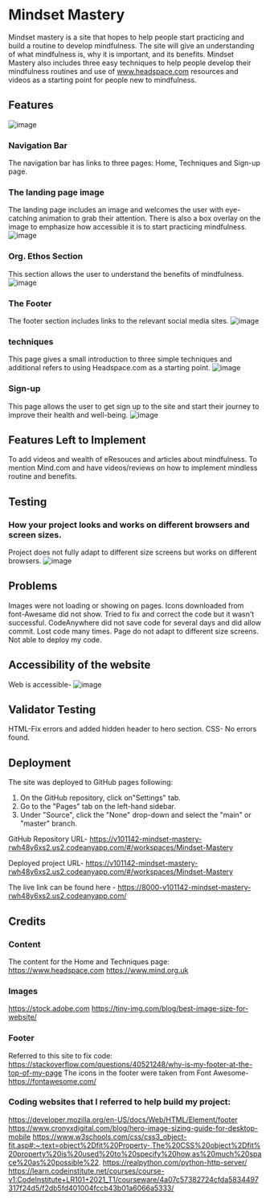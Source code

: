 # Mindset Mastery 

Mindset mastery is a site that hopes to help people start practicing and build a routine to develop mindfulness. The site will give an understanding of what mindfulness is, why it is important, and its benefits. Mindset Mastery also includes three easy techniques to help people develop their mindfulness routines and use of www.headspace.com resources and videos as a starting point for people new to mindfulness.  

## Features
![image]()

### Navigation Bar
The navigation bar has links to three pages: Home, Techniques and Sign-up page. 

### The landing page image
The landing page includes an image and welcomes the user with eye-catching animation to grab their attention. There is also a box overlay on the image to emphasize how accessible it is to start practicing mindfulness. 
![image]()

### Org. Ethos Section
This section allows the user to understand the benefits of mindfulness.
![image]()

### The Footer
The footer section includes links to the relevant social media sites.
![image]()

### techniques
This page gives a small introduction to three simple techniques and additional refers to using Headspace.com as a starting point. 
![image]()


### Sign-up
This page allows the user to get sign up to the site and start their journey to improve their health and well-being. 
![image](https://github.com/V101142/Mindset-Mastery/assets/137928565/dfbe8de7-842c-467d-82c3-5d2a3e3384fd)


## Features Left to Implement
To add videos and wealth of eResouces and articles about mindfulness. 
To mention Mind.com and have videos/reviews on how to implement mindless routine and benefits. 

## Testing
### How your project looks and works on different browsers and screen sizes.
Project does not fully adapt to different size screens but works on different browsers.
![image](https://github.com/V101142/Mindset-Mastery/assets/137928565/f6fd5c61-641e-425a-9bb3-5b26f651893c)


## Problems
Images were not loading or showing on pages. 
Icons downloaded from font-Awesame did not show. Tried to fix and correct the code but it wasn't successful.
CodeAnywhere did not save code for several days and did allow commit.  Lost code many times. 
Page do not adapt to different size screens. 
Not able to deploy my code.  

## Accessibility of the website
Web is accessible- ![image](https://github.com/V101142/Mindset-Mastery/assets/137928565/85f1f9d7-72a6-4714-a04a-7bde9c3ec5fb)


## Validator Testing
HTML-Fix errors and added hidden header to hero section. 
CSS- No errors found. 

## Deployment
The site was deployed to GitHub pages following: 
1. On the GitHub repository, click on"Settings" tab.
2. Go to the "Pages" tab on the left-hand sidebar.
3. Under "Source", click the "None" drop-down and select the "main" or "master" branch.

GitHub Repository URL-
https://v101142-mindset-mastery-rwh48y6xs2.us2.codeanyapp.com/#/workspaces/Mindset-Mastery

Deployed project URL- 
https://v101142-mindset-mastery-rwh48y6xs2.us2.codeanyapp.com/#/workspaces/Mindset-Mastery

The live link can be found here - https://8000-v101142-mindset-mastery-rwh48y6xs2.us2.codeanyapp.com/

## Credits
### Content
The content for the Home and Techniques page:
https://www.headspace.com
https://www.mind.org.uk


### Images
https://stock.adobe.com
https://tiny-img.com/blog/best-image-size-for-website/

### Footer
Referred to this site to fix code:
https://stackoverflow.com/questions/40521248/why-is-my-footer-at-the-top-of-my-page
The icons in the footer were taken from Font Awesome- https://fontawesome.com/

### Coding websites that I referred to help build my project:
https://developer.mozilla.org/en-US/docs/Web/HTML/Element/footer
https://www.cronyxdigital.com/blog/hero-image-sizing-guide-for-desktop-mobile
https://www.w3schools.com/css/css3_object-fit.asp#:~:text=object%2Dfit%20Property-,The%20CSS%20object%2Dfit%20property%20is%20used%20to%20specify%20how,as%20much%20space%20as%20possible%22.
https://realpython.com/python-http-server/
https://learn.codeinstitute.net/courses/course-v1:CodeInstitute+LR101+2021_T1/courseware/4a07c57382724cfda5834497317f24d5/f2db5fd401004fccb43b01a6066a5333/
